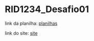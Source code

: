 # RID1234_Desafio01

link da planilha: <a href="https://docs.google.com/spreadsheets/d/1JGnHmoDr7gGZC8-Akpd19Pq-e90YW2ELHijsVco1_Ms/edit?gid=0#gid=0">planilhas</a>

link do site: <a href="https://rid-1234-desafio01.vercel.app/">site</a>
